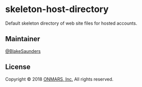 # skeleton-host-directory
Default skeleton directory of web site files for hosted accounts.

## Maintainer
[@BlakeSaunders](https://github.com/blakesaunders)

## License
Copyright &copy; 2018 [ONMARS, Inc.](https://onmars.ca) All rights reserved.
